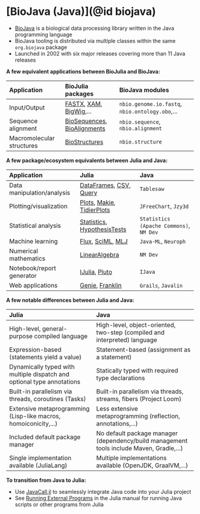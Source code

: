 # [BioJava (Java)](@id biojava)

- [BioJava](https://biojava.org/index.html) is a biological data processing library written in the Java programming language
- BioJava tooling is distributed via multiple classes within the same `org.biojava` package
- Launched in 2002 with six major releases covering more than 11 Java releases

**A few equivalent applications between BioJulia and BioJava:**

| Application               | BioJulia packages                                                                                                                             | BioJava modules                                 |
|:--------------------------|:----------------------------------------------------------------------------------------------------------------------------------------------|:------------------------------------------------|
| Input/Output              | [FASTX](https://biojulia.dev/FASTX.jl/stable/), [XAM](https://biojulia.dev/XAM.jl/stable/), [BigWig](https://biojulia.dev/BigWig.jl/dev/),... | `nbio.genome.io.fastq`, `nbio.ontology.obo`,... |
| Sequence alignment        | [BioSequences](https://biojulia.dev/BioSequences.jl/stable/), [BioAlignments](https://biojulia.dev/BioAlignments.jl/stable/)                  | `nbio.sequence`, `nbio.alignment`               |
| Macromolecular structures | [BioStructures](https://biojulia.dev/BioStructures.jl/stable/)                                                                                | `nbio.structure`                                |

**A few package/ecosystem equivalents between Julia and Java:**

| Application                | Julia                                                                                                                                                  | Java                                    |
|:---------------------------|:-------------------------------------------------------------------------------------------------------------------------------------------------------|:----------------------------------------|
| Data manipulation/analysis | [DataFrames](https://dataframes.juliadata.org/stable/), [CSV](https://csv.juliadata.org/stable/), [Query](https://www.queryverse.org/Query.jl/stable/) | `Tablesaw`                              |
| Plotting/visualization     | [Plots](https://docs.juliaplots.org/stable/), [Makie](https://docs.makie.org/stable/), [TidierPlots](https://github.com/TidierOrg/TidierPlots.jl)      | `JFreeChart`, `Jzy3d`                   |
| Statistical analysis       | [Statistics](https://docs.julialang.org/en/v1/stdlib/Statistics/), [HypothesisTests](https://github.com/JuliaStats/HypothesisTests.jl)                 | `Statistics (Apache Commons)`, `NM Dev` |
| Machine learning           | [Flux](https://fluxml.ai/Flux.jl/stable/), [SciML](https://sciml.ai/),  [MLJ](https://alan-turing-institute.github.io/MLJ.jl/stable/)                  | `Java-ML`, `Neuroph`                    |
| Numerical mathematics      | [LinearAlgebra](https://docs.julialang.org/en/v1/stdlib/LinearAlgebra/)                                                                                | `NM Dev`                                |
| Notebook/report generator  | [IJulia](https://julialang.github.io/IJulia.jl/stable/), [Pluto](https://plutojl.org/)                                                                 | `IJava`                                 |
| Web applications           | [Genie](https://genieframework.com/), [Franklin](https://franklinjl.org/)                                                                              | `Grails`, `Javalin`                     |

**A few notable differences between Julia and Java:**

| Julia                                                                  | Java                                                                                     |
|:-----------------------------------------------------------------------|:-----------------------------------------------------------------------------------------|
| High-level, general-purpose compiled language                          | High-level, object-oriented, two-step (compiled and interpreted) language                |
| Expression-based (statements yield a value)                            | Statement-based (assignment as a statement)                                              |
| Dynamically typed with multiple dispatch and optional type annotations | Statically typed with required type declarations                                         |
| Built-in parallelism via threads, coroutines (Tasks)                   | Built-in parallelism via threads, streams, fibers (Project Loom)                         |
| Extensive metaprogramming (Lisp-like macros, homoiconicity,...)        | Less extensive metaprogramming (reflection, annotations,...)                             |
| Included default package manager                                       | No default package manager (dependency/build management tools include Maven, Gradle,...) |
| Single implementation available (JuliaLang)                            | Multiple implementations available (OpenJDK, GraalVM,...)                                |

**To transition from Java to Julia:**
- Use [JavaCall.jl](https://juliainterop.github.io/JavaCall.jl/) to seamlessly integrate Java code into your Julia project
- See [Running External Programs](https://docs.julialang.org/en/v1/manual/running-external-programs/) in the Julia manual for running Java scripts or other programs from Julia

